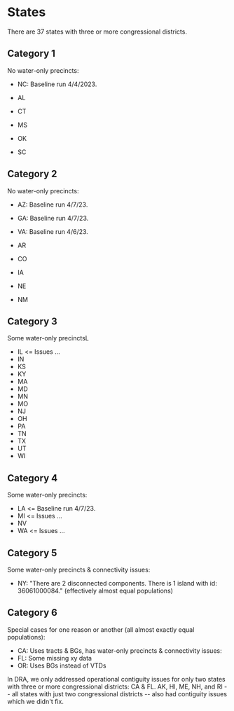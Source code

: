 # States

There are 37 states with three or more congressional districts.

## Category 1

No water-only precincts:

- NC: Baseline run 4/4/2023.

- AL
- CT
- MS
- OK
- SC

## Category 2

No water-only precincts:

- AZ: Baseline run 4/7/23.
- GA: Baseline run 4/7/23.
- VA: Baseline run 4/6/23.

- AR
- CO
- IA
- NE
- NM

## Category 3

Some water-only precinctsL

- IL <= Issues ...
- IN
- KS
- KY
- MA
- MD
- MN
- MO
- NJ
- OH
- PA
- TN
- TX
- UT
- WI

## Category 4

Some water-only precincts:

- LA <= Baseline run 4/7/23.
- MI <= Issues ...
- NV
- WA <= Issues ...

## Category 5

Some water-only precincts & connectivity issues:

- NY: "There are 2 disconnected components. There is 1 island with id: 36061000084." (effectively almost equal populations)

## Category 6

Special cases for one reason or another (all almost exactly equal populations):

- CA: Uses tracts & BGs, has water-only precincts & connectivity issues:
- FL: Some missing xy data
- OR: Uses BGs instead of VTDs

In DRA, we only addressed operational contiguity issues for only two states with three or more congressional districts: CA & FL.
AK, HI, ME, NH, and RI -- all states with just two congressional districts -- also had contiguity issues which we didn't fix.
